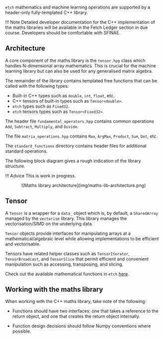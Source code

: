 `etch` mathematics and machine learning operations are supported by a header-only fully-templated C++ library. 


!!!	Note
	Detailed developer documentation for the C++ implementation of the maths libraries will be available in the Fetch Ledger section in due course. 
	Developers should be comfortable with SFINAE.



## Architecture

A core component of the maths library is the `tensor.hpp` class which handles N-dimensional array mathematics. This is crucial for the machine learning library but can also be used for any generalised matrix algebra. 

The remainder of the library contains templated free functions that can be called with the following types:

* Built-in C++ types such as `double`, `int`, `float`, etc. 
* C++ tensors of built-in types such as `Tensor<double>`.
* `etch` types such as `Fixed32`. 
* `etch` tensors types such as `Tensor<Fixed32>`.

The header file `fundamental_operators.hpp` contains common operations `Add`, `Subtract`, `Multiply`, and `Divide`.

The file `matrix_operations.hpp` contains `Max`, `ArgMax`, `Product`, `Sum`, `Dot`, etc.

The `standard_functions` directory contains header files for additional standard operations.

The following block diagram gives a rough indication of the library structure.

!!! Advice
	This is work in progress.


<center>![Maths library architecture](img/maths-lib-architecture.png)</center>


## Tensor

A `Tensor` is a wrapper for a `data_` object which is, by default, a `SharedArray` managed by the `vectorise` library. This library manages the vectorisation/SIMD on the underlying data. 

`Tensor` objects provide interfaces for manipulating arrays at a mathematical/algebraic level while allowing implementations to be efficient and vectorisable.

Tensors have related helper classes such as `TensorIterator`, `TensorBroadcast`, and `TensorSlice` that permit efficient and convenient manipulation such as accessing, transposing, and slicing.

Check out the available mathematical functions in `etch` <a href="../../etch-language/maths-functions/" target=_blank>here</a>.



## Working with the maths library

When working with the C++ maths library, take note of the following:

* Functions should have two interfaces: one that takes a reference to the return object, and one that creates the return object internally.

* Function design decisions should follow Numpy conventions where possible.


<br/>